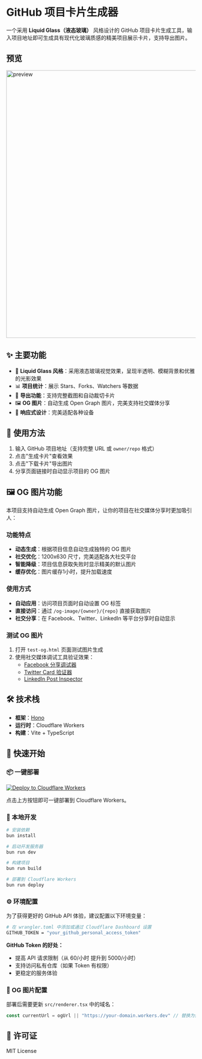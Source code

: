 # GitHub 项目卡片生成器

一个采用 **Liquid Glass（液态玻璃）** 风格设计的 GitHub 项目卡片生成工具，输入项目地址即可生成具有现代化玻璃质感的精美项目展示卡片，支持导出图片。

## 预览

<img width="711" alt="preview" src="https://github.com/user-attachments/assets/9373e1bd-a123-43a8-8d23-792276f57316" />


## ✨ 主要功能

- 🎨 **Liquid Glass 风格**：采用液态玻璃视觉效果，呈现半透明、模糊背景和优雅的光影效果
- 📊 **项目统计**：展示 Stars、Forks、Watchers 等数据
- 📸 **导出功能**：支持完整截图和自动裁切卡片
- 🖼️ **OG 图片**：自动生成 Open Graph 图片，完美支持社交媒体分享
- 📱 **响应式设计**：完美适配各种设备

## 🚀 使用方法

1. 输入 GitHub 项目地址（支持完整 URL 或 `owner/repo` 格式）
2. 点击"生成卡片"查看效果
3. 点击"下载卡片"导出图片
4. 分享页面链接时自动显示项目的 OG 图片

## 🖼️ OG 图片功能

本项目支持自动生成 Open Graph 图片，让你的项目在社交媒体分享时更加吸引人：

### 功能特点
- **动态生成**：根据项目信息自动生成独特的 OG 图片
- **社交优化**：1200x630 尺寸，完美适配各大社交平台
- **智能降级**：项目信息获取失败时显示精美的默认图片
- **缓存优化**：图片缓存1小时，提升加载速度

### 使用方式
- **自动应用**：访问项目页面时自动设置 OG 标签
- **直接访问**：通过 `/og-image/{owner}/{repo}` 直接获取图片
- **社交分享**：在 Facebook、Twitter、LinkedIn 等平台分享时自动显示

### 测试 OG 图片
1. 打开 `test-og.html` 页面测试图片生成
2. 使用社交媒体调试工具验证效果：
   - [Facebook 分享调试器](https://developers.facebook.com/tools/debug/)
   - [Twitter Card 验证器](https://cards-dev.twitter.com/validator)
   - [LinkedIn Post Inspector](https://www.linkedin.com/post-inspector/)

## 🛠️ 技术栈

- **框架**：[Hono](https://hono.dev/)
- **运行时**：Cloudflare Workers
- **构建**：Vite + TypeScript

## 🎯 **快速开始**

### 📦 一键部署

[![Deploy to Cloudflare Workers](https://deploy.workers.cloudflare.com/button)](https://deploy.workers.cloudflare.com/?url=https://github.com/wenyuanw/liquid-glass-github-repo-card)

点击上方按钮即可一键部署到 Cloudflare Workers。

### 🚀 本地开发

```bash
# 安装依赖
bun install

# 启动开发服务器
bun run dev

# 构建项目
bun run build

# 部署到 Cloudflare Workers
bun run deploy
```

### ⚙️ 环境配置

为了获得更好的 GitHub API 体验，建议配置以下环境变量：

```bash
# 在 wrangler.toml 中添加或通过 Cloudflare Dashboard 设置
GITHUB_TOKEN = "your_github_personal_access_token"
```

**GitHub Token 的好处：**
- 提高 API 请求限制（从 60/小时 提升到 5000/小时）
- 支持访问私有仓库（如果 Token 有权限）
- 更稳定的服务体验

### 🔧 OG 图片配置

部署后需要更新 `src/renderer.tsx` 中的域名：

```typescript
const currentUrl = ogUrl || "https://your-domain.workers.dev" // 替换为你的实际域名
```

## 📃 许可证

MIT License
